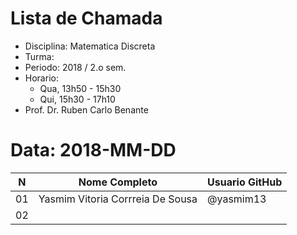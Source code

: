 # Lista de Chamada

* Disciplina: Matematica Discreta
* Turma: 
* Periodo: 2018 / 2.o sem.
* Horario:
    - Qua, 13h50 - 15h30
    - Qui, 15h30 - 17h10
* Prof. Dr. Ruben Carlo Benante

# Data: 2018-MM-DD

 N | Nome Completo                              | Usuario GitHub       |
---|--------------------------------------------|----------------------|
01 |Yasmim Vitoria Corrreia De Sousa            |@yasmim13             |
02 |                                            |                      |

